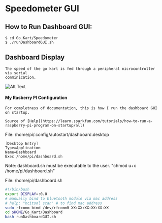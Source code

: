 # Speedometer GUI

## How to Run Dashboard GUI: 
```
$ cd Go_Kart/Speedometer
$ ./runDashboardGUI.sh
```

## Dashboard Display

    The speed of the go kart is fed through a peripheral microcontroller via serial
    comminication.

![Alt Text](https://github.com/jimenezjose/Go_Kart/blob/assets/images/SpeedometerGUI%20screenshot.png)

#### My Rasberry PI Configuration
    For completness of documentation, this is how I run the dashboard GUI on startup.

    Source of [Help](https://learn.sparkfun.com/tutorials/how-to-run-a-raspberry-pi-program-on-startup/all)

File: /home/pi/.config/autostart/dashboard.desktop
```desktop
[Desktop Entry]
Type=Application
Name=Dashboard
Exec /home/pi/dashboard.sh
```
Note: dashboard.sh must be executable to the user. "chmod u+x /home/pi/dashboard.sh"

File: /home/pi/dashboard.sh
```bash
#!/bin/bash
export DISPLAY=:0.0
# manually bind to bluetooth module via mac address
# help: "hcitool scan" # to find mac address
sudo rfcomm bind /dev/rfcomm0 XX:XX:XX:XX:XX:XX
cd $HOME/Go_Kart/Dashboard
bash runDashboardGUI.sh
```

